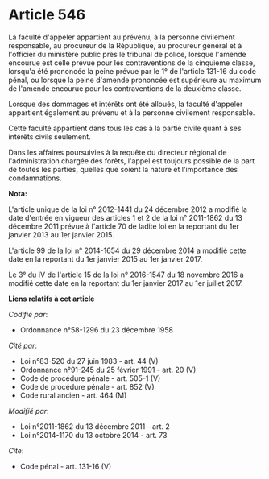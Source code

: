 # Article 546

La faculté d'appeler appartient au prévenu, à la personne civilement responsable, au procureur de la République, au procureur
général et à l'officier du ministère public près le tribunal de police, lorsque l'amende encourue est celle prévue pour les
contraventions de la cinquième classe, lorsqu'a été prononcée la peine prévue par le 1° de l'article 131-16 du code pénal, ou
lorsque la peine d'amende prononcée est supérieure au maximum de l'amende encourue pour les contraventions de la deuxième
classe. 

Lorsque des dommages et intérêts ont été alloués, la faculté d'appeler appartient également au prévenu et à la personne
civilement responsable. 

Cette faculté appartient dans tous les cas à la partie civile quant à ses intérêts civils seulement. 

Dans les affaires poursuivies à la requête du directeur régional de l'administration chargée des forêts, l'appel est toujours
possible de la part de toutes les parties, quelles que soient la nature et l'importance des condamnations.

**Nota:**

L'article unique de la loi n° 2012-1441 du 24 décembre 2012 a modifié la date d'entrée en vigueur des articles 1 et 2 de la
loi n° 2011-1862 du 13 décembre 2011 prévue à l'article 70 de ladite loi en la reportant du 1er janvier 2013 au 1er janvier
2015.

L'article 99 de la loi n° 2014-1654 du 29 décembre 2014 a modifié cette date en la reportant du 1er janvier 2015 au 1er
janvier 2017.

Le 3° du IV de l'article 15 de la loi n° 2016-1547 du 18 novembre 2016 a modifié cette date en la reportant du 1er janvier
2017 au 1er juillet 2017.

**Liens relatifs à cet article**

_Codifié par_:

  - Ordonnance n°58-1296 du 23 décembre 1958

_Cité par_:

  - Loi n°83-520 du 27 juin 1983 - art. 44 (V)
  - Ordonnance n°91-245 du 25 février 1991 - art. 20 (V)
  - Code de procédure pénale - art. 505-1 (V)
  - Code de procédure pénale - art. 852 (V)
  - Code rural ancien - art. 464 (M)

_Modifié par_:

  - Loi n°2011-1862 du 13 décembre 2011 - art. 2
  - Loi n°2014-1170 du 13 octobre 2014 - art. 73

_Cite_:

  - Code pénal - art. 131-16 (V)
